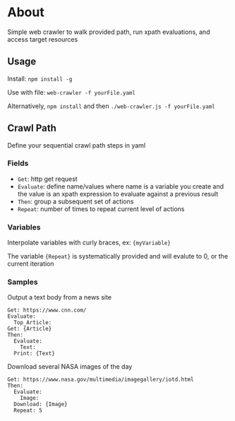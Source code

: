 # About
Simple web crawler to walk provided path, run xpath evaluations, and access target resources

## Usage
Install: `npm install -g`

Use with file: `web-crawler -f yourFile.yaml`

Alternatively, `npm install` and then `./web-crawler.js -f yourFile.yaml`

## Crawl Path
Define your sequential crawl path steps in yaml

### Fields
- `Get`: http get request
- `Evaluate`: define name/values where name is a variable you create and the value is an xpath expression to evaluate against a previous result
- `Then`: group a subsequent set of actions
- `Repeat`: number of times to repeat current level of actions

### Variables
Interpolate variables with curly braces, ex: `{myVariable}`

The variable `{Repeat}` is systematically provided and will evalute to 0, or the current iteration

### Samples
Output a text body from a news site
```
Get: https://www.cnn.com/
Evaluate:
  Top_Article: 
Get: {Article}
Then:
  Evaluate:
    Text:
  Print: {Text}
```

Download several NASA images of the day
```
Get: https://www.nasa.gov/multimedia/imagegallery/iotd.html
Then:
  Evaluate:
    Image: 
  Download: {Image}
  Repeat: 5
```
